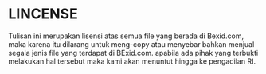 # LINCENSE

Tulisan ini merupakan lisensi atas semua file yang berada di Bexid.com, maka karena itu dilarang untuk meng-copy atau menyebar bahkan menjual segala jenis file yang terdapat di BExid.com.
apabila ada pihak yang terbukti melakukan hal tersebut maka kami akan menuntut hingga ke pengadilan RI.
